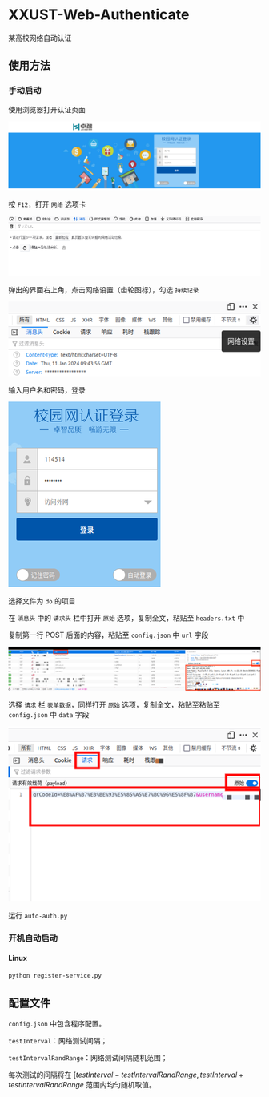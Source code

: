 # XXUST-Web-Authenticate
某高校网络自动认证

## 使用方法

### 手动启动

使用浏览器打开认证页面

![](imgs/web-auth-page.png)

按 `F12`，打开 `网络` 选项卡

![](imgs/f12.png)

弹出的界面右上角，点击网络设置（齿轮图标），勾选 `持续记录`

![](imgs/f12-keep-record.png)

输入用户名和密码，登录

![](imgs/login.png)

选择文件为 `do` 的项目

在 `消息头` 中的 `请求头` 栏中打开 `原始` 选项，复制全文，粘贴至 `headers.txt` 中

复制第一行 POST 后面的内容，粘贴至 `config.json` 中 `url` 字段

![](imgs/copy-header.png)

选择 `请求` 栏 `表单数据`，同样打开 `原始` 选项，复制全文，粘贴至粘贴至 `config.json` 中 `data` 字段

![](imgs/request.png)

运行 `auto-auth.py`

### 开机自动启动

#### Linux

```bash
python register-service.py
```

## 配置文件

`config.json` 中包含程序配置。

`testInterval`：网络测试间隔；

`testIntervalRandRange`：网络测试间隔随机范围；

每次测试的间隔将在 $[testInterval-testIntervalRandRange, testInterval+testIntervalRandRange$ 范围内均匀随机取值。
